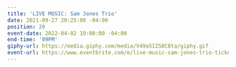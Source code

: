 ```yaml
---
title: 'LIVE MUSIC: Sam Jones Trio'
date: 2021-09-27 20:25:00 -04:00
position: 20
event-date: 2022-04-02 19:00:00 -04:00
end-time: '09PM'
giphy-url: https://media.giphy.com/media/V49a5IZS8C8ta/giphy.gif
event-url: https://www.eventbrite.com/e/live-music-sam-jones-trio-tickets-275342676357
---
```


